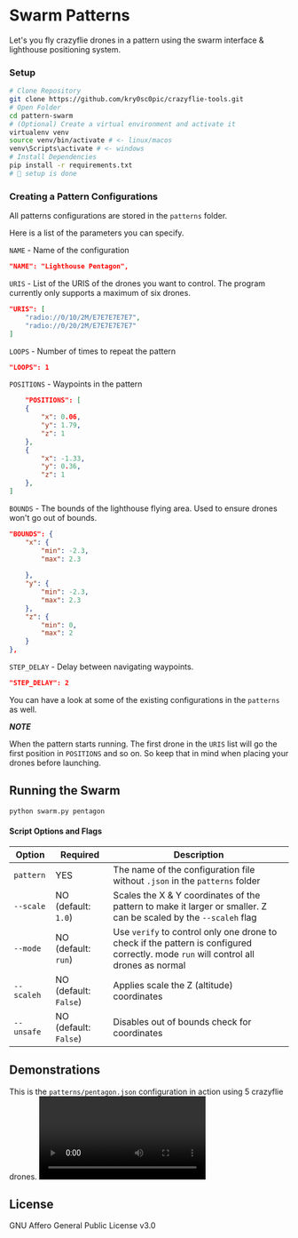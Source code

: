 # Swarm Patterns
Let's you fly crazyflie drones in a pattern using the swarm interface & lighthouse positioning system.

### Setup
```bash
# Clone Repository
git clone https://github.com/kry0sc0pic/crazyflie-tools.git
# Open Folder
cd pattern-swarm
# (Optional) Create a virtual environment and activate it
virtualenv venv
source venv/bin/activate # <- linux/macos
venv\Scripts\activate # <- windows
# Install Dependencies
pip install -r requirements.txt
# 🎉 setup is done
```

### Creating a Pattern Configurations
All patterns configurations are stored in the `patterns` folder.

Here is a list of the parameters you can specify.

`NAME` - Name of the configuration
```json
"NAME": "Lighthouse Pentagon",
```
`URIS` - List of the URIS of the drones you want to control. The program currently only supports a maximum of six drones.
```json
"URIS": [
    "radio://0/10/2M/E7E7E7E7E7",
    "radio://0/20/2M/E7E7E7E7E7"
]
```
`LOOPS` - Number of times to repeat the pattern
```json
"LOOPS": 1
```
`POSITIONS` - Waypoints in the pattern
```json
    "POSITIONS": [
    {
        "x": 0.06,
        "y": 1.79,
        "z": 1
    },
    {
        "x": -1.33,
        "y": 0.36,
        "z": 1
    },
]
```
`BOUNDS` - The bounds of the lighthouse flying area. Used to ensure drones won't go out of bounds.
```json
"BOUNDS": {
    "x": {
        "min": -2.3,
        "max": 2.3
    
    },
    "y": {
        "min": -2.3,
        "max": 2.3
    },
    "z": {
        "min": 0,
        "max": 2
    }
},
```
`STEP_DELAY` - Delay between navigating waypoints.
```json
"STEP_DELAY": 2 
```

You can have a look at some of the existing configurations in the `patterns` as well.

***NOTE***

When the pattern starts running. The first drone in the `URIS` list will go the first position in `POSITIONS` and so on. So keep that in mind when placing your drones before launching.

## Running the Swarm
```bash
python swarm.py pentagon
```
#### Script Options and Flags
| Option | Required | Description |
| --- | --- | --- |
|`pattern` | YES | The name of the configuration file without `.json` in the `patterns` folder
| `--scale` | NO (default: `1.0`) | Scales the X & Y coordinates of the pattern to make it larger or smaller. Z can be scaled by the `--scaleh` flag |
| `--mode` | NO (default: `run`) | Use `verify` to control only one drone to check if the pattern is configured correctly. mode `run` will control all drones as normal |
| `--scaleh` | NO (default: `False`) | Applies scale the Z (altitude) coordinates |
| `--unsafe` | NO (default: `False`) | Disables out of bounds check for coordinates |

## Demonstrations
This is the `patterns/pentagon.json` configuration in action using 5 crazyflie drones.
<video src="docs/PentagonDemo.mp4" />

## License
GNU Affero General Public License v3.0
